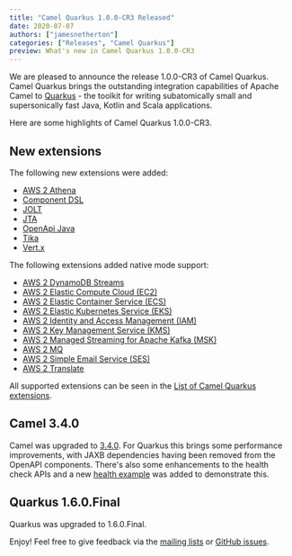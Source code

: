 ```yaml
---
title: "Camel Quarkus 1.0.0-CR3 Released"
date: 2020-07-07
authors: ["jamesnetherton"]
categories: ["Releases", "Camel Quarkus"]
preview: What's new in Camel Quarkus 1.0.0-CR3
---
```


We are pleased to announce the release 1.0.0-CR3 of Camel Quarkus. Camel Quarkus brings the outstanding integration
capabilities of Apache Camel to [Quarkus](https://quarkus.io/) - the toolkit for writing subatomically small and
supersonically fast Java, Kotlin and Scala applications.

Here are some highlights of Camel Quarkus 1.0.0-CR3.

## New extensions

The following new extensions were added:

* [AWS 2 Athena](/camel-quarkus/next/reference/extensions/aws2-athena.html)
* [Component DSL](https://github.com/apache/camel-quarkus/blob/1.0.0-CR3/docs/modules/ROOT/pages/extensions/componentdsl.adoc)
* [JOLT](/camel-quarkus/next/reference/extensions/jolt.html)
* [JTA](/camel-quarkus/next/reference/extensions/jta.html)
* [OpenApi Java](/camel-quarkus/next/reference/extensions/openapi-java.html)
* [Tika](/camel-quarkus/next/reference/extensions/tika.html)
* [Vert.x](/camel-quarkus/next/reference/extensions/vertx.html)


The following extensions added native mode support:

* [AWS 2 DynamoDB Streams](/camel-quarkus/next/reference/extensions/aws2-ddb.html)
* [AWS 2 Elastic Compute Cloud (EC2)](/camel-quarkus/next/reference/extensions/aws2-ec2.html)
* [AWS 2 Elastic Container Service (ECS)](/camel-quarkus/next/reference/extensions/aws2-ecs.html)
* [AWS 2 Elastic Kubernetes Service (EKS)](/camel-quarkus/next/reference/extensions/aws2-eks.html)
* [AWS 2 Identity and Access Management (IAM)](/camel-quarkus/next/reference/extensions/aws2-iam.html)
* [AWS 2 Key Management Service (KMS)](/camel-quarkus/next/reference/extensions/aws2-kms.html)
* [AWS 2 Managed Streaming for Apache Kafka (MSK)](/camel-quarkus/next/reference/extensions/aws2-msk.html)
* [AWS 2 MQ](/camel-quarkus/next/reference/extensions/aws2-mq.html)
* [AWS 2 Simple Email Service (SES)](/camel-quarkus/next/reference/extensions/aws2-ses.html)
* [AWS 2 Translate](/camel-quarkus/next/reference/extensions/aws2-translate.html)

All supported extensions can be seen in the [List of Camel Quarkus extensions](/camel-quarkus/next/reference/).

## Camel 3.4.0

Camel was upgraded to [3.4.0](/blog/2020/06/camel34-whatsnew/). For Quarkus this brings some performance improvements, 
with JAXB dependencies having been removed from the OpenAPI components. There's also some enhancements to the health check APIs and a new 
[health example](https://github.com/apache/camel-quarkus/tree/master/examples/health) was added to demonstrate this.

## Quarkus 1.6.0.Final

Quarkus was upgraded to 1.6.0.Final.


Enjoy! Feel free to give feedback via the [mailing lists](/community/mailing-list/)
or [GitHub issues](https://github.com/apache/camel-quarkus/issues).
